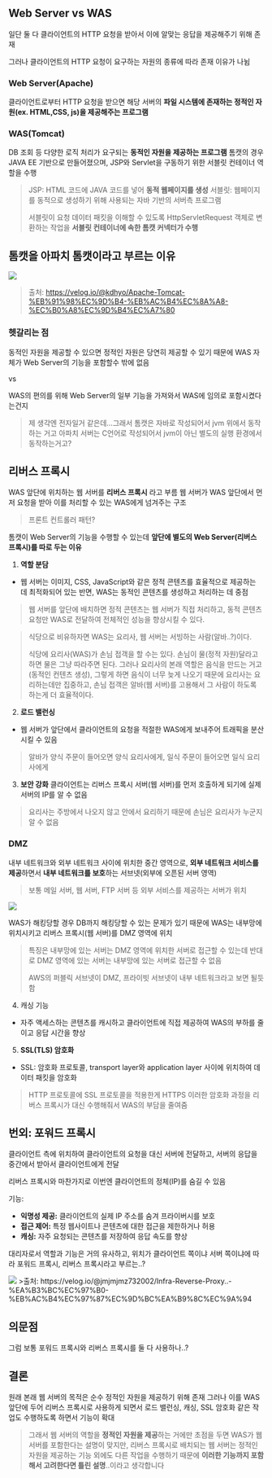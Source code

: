 ## Web Server vs WAS

일단 둘 다 클라이언트의 HTTP 요청을 받아서 이에 알맞는 응답을 제공해주기 위해 존재

그러나 클라이언트의 HTTP 요청이 요구하는 자원의 종류에 따라 존재 이유가 나뉨
### Web Server(Apache)

클라이언트로부터 HTTP 요청을 받으면 해당 서버의 **파일 시스템에 존재하는 정적인 자원(ex. HTML,CSS, js)을 제공해주는 프로그램**

### WAS(Tomcat)

DB 조회 등 다양한 로직 처리가 요구되는 **동적인 자원을 제공하는 프로그램**
톰캣의 경우 JAVA EE 기반으로 만들어졌으며, JSP와 Servlet을 구동하기 위한 서블릿 컨테이너 역할을 수행
>JSP: HTML 코드에 JAVA 코드를 넣어 **동적 웹페이지를 생성**
>서블릿: 웹페이지를 동적으로 생성하기 위해 사용되는 자바 기반의 서버측 프로그램
>
>서블릿이 요청 데이터 패킷을 이해할 수 있도록 HttpServletRequest 객체로 변환하는 작업을 **서블릿 컨테이너에 속한 톰캣 커넥터가 수행**


## 톰캣을 아파치 톰캣이라고 부르는 이유

<img src = "https://velog.velcdn.com/images%2Fkdhyo%2Fpost%2F11fc9326-c275-42d0-8836-0992f40369bc%2F156A50404F93CDE817.png">

>출처: https://velog.io/@kdhyo/Apache-Tomcat-%EB%91%98%EC%9D%B4-%EB%AC%B4%EC%8A%A8-%EC%B0%A8%EC%9D%B4%EC%A7%80


### 헷갈리는 점

동적인 자원을 제공할 수 있으면 정적인 자원은 당연히 제공할 수 있기 때문에 WAS 자체가 Web Server의 기능을 포함할수 밖에 없음

vs

WAS의 편의를 위해 Web Server의 일부 기능을 가져와서 WAS에 임의로 포함시켰다는건지

>제 생각엔 전자일거 같은데...그래서 톰캣은 자바로 작성되어서 jvm 위에서 동작하는 거고 아파치 서버는 C언어로 작성되어서 jvm이 아닌 별도의 실행 환경에서 동작하는거고?

## 리버스 프록시

WAS 앞단에 위치하는 웹 서버를 **리버스 프록시** 라고 부름
웹 서버가 WAS 앞단에서 먼저 요청을 받아 이를 처리할 수 있는 WAS에게 넘겨주는 구조
>프론트 컨트롤러 패턴?

톰캣이 Web Server의 기능을 수행할 수 있는데
**앞단에 별도의 Web Server(리버스 프록시)를 따로 두는 이유**

1. **역할 분담**

- 웹 서버는 이미지, CSS, JavaScript와 같은 정적 콘텐츠를 효율적으로 제공하는 데 최적화되어 있는 반면, WAS는 동적인 콘텐츠를 생성하고 처리하는 데 중점
>웹 서버를 앞단에 배치하면 정적 콘텐츠는 웹 서버가 직접 처리하고, 동적 콘텐츠 요청만 WAS로 전달하여 전체적인 성능을 향상시킬 수 있다.

>식당으로 비유하자면 WAS는 요리사, 웹 서버는 서빙하는 사람(알바..?)이다.
>
>식당에 요리사(WAS)가 손님 접객을 할 수는 있다. 손님이 물(정적 자원)달라고 하면 물은 그냥 따라주면 된다.
>그러나 요리사의 본래 역할은 음식을 만드는 거고(동적인 컨텐츠 생성), 그렇게 하면 음식이 너무 늦게 나오기 때문에 요리사는 요리하는데만 집중하고, 손님 접객은 알바(웹 서버)를 고용해서 그 사람이 하도록 하는게 더 효율적이다.

2. **로드 밸런싱**
- 웹 서버가 앞단에서 클라이언트의 요청을 적절한 WAS에게 보내주어 트래픽을 분산시킬 수 있음
>알바가 양식 주문이 들어오면 양식 요리사에게, 일식 주문이 들어오면 일식 요리사에게

3. **보안 강화**
클라이언트는 리버스 프록시 서버(웹 서버)를 먼저 호출하게 되기에 실제 서버의 IP를 알 수 없음
>요리사는 주방에서 나오지 않고 안에서 요리하기 때문에 손님은 요리사가 누군지 알 수 없음
### DMZ

내부 네트워크와 외부 네트워크 사이에 위치한 중간 영역으로, **외부 네트워크 서비스를 제공**하면서 **내부 네트워크를 보호**하는 서브넷(외부에 오픈된 서버 영역)
>보통 메일 서버, 웹 서버, FTP 서버 등 외부 서비스를 제공하는 서버가 위치

<img src="https://img1.daumcdn.net/thumb/R1280x0/?scode=mtistory2&fname=https%3A%2F%2Fblog.kakaocdn.net%2Fdn%2FGdtg3%2FbtrC1iDQiOD%2FRPakGslhkJo3Cgvyc6Ba70%2Fimg.png">

WAS가 해킹당할 경우 DB까지 해킹당할 수 있는 문제가 있기 때문에 WAS는 내부망에 위치시키고 리버스 프록시(웹 서버)를 DMZ 영역에 위치 

>특징은 내부망에 있는 서버는 DMZ 영역에 위치한 서버로 접근할 수 있는데 반대로 DMZ 영역에 있는 서버는 내부망에 있는 서버로 접근할 수 없음
>
>AWS의 퍼블릭 서브넷이 DMZ, 프라이빗 서브넷이 내부 네트워크라고 보면 될듯함

4. 캐싱 기능
- 자주 액세스하는 콘텐츠를 캐시하고 클라이언트에 직접 제공하여 WAS의 부하를 줄이고 응답 시간을 향상

5. **SSL(TLS) 암호화**
- SSL: 암호화 프로토콜, transport layer와 application layer 사이에 위치하여 데이터 패킷을 암호화
>HTTP 프로토콜에 SSL 프로토콜을 적용한게 HTTPS
  이러한 암호화 과정을 리버스 프록시가 대신 수행해줘서 WAS의 부담을 줄여줌
## 번외: 포워드 프록시

클라이언트 측에 위치하여 클라이언트의 요청을 대신 서버에 전달하고, 서버의 응답을 중간에서 받아서 클라이언트에게 전달

리버스 프록시와 마찬가지로 이번엔 클라이언트의 정체(IP)를 숨길 수 있음

기능:
- **익명성 제공:** 클라이언트의 실제 IP 주소를 숨겨 프라이버시를 보호
- **접근 제어:** 특정 웹사이트나 콘텐츠에 대한 접근을 제한하거나 허용
- **캐싱:** 자주 요청되는 콘텐츠를 저장하여 응답 속도를 향상

대리자로서 역할과 기능은 거의 유사하고, 위치가 클라이언트 쪽이냐 서버 쪽이냐에 따라 포워드 프록시, 리버스 프록시라고 부르는..?


<img src="https://velog.velcdn.com/images/jmjmjmz732002/post/18e032f2-10e5-4929-b01b-90a8267b9ed6/image.png">
>출처: https://velog.io/@jmjmjmz732002/Infra-Reverse-Proxy..-%EA%B3%BC%EC%97%B0-%EB%AC%B4%EC%97%87%EC%9D%BC%EA%B9%8C%EC%9A%94

## 의문점 

그럼 보통 포워드 프록시와 리버스 프록시를 둘 다 사용하나..?


## 결론

원래 본래 웹 서버의 목적은 순수 정적인 자원을 제공하기 위해 존재
그러나 이를 WAS 앞단에 두어 리버스 프록시로 사용하게 되면서 로드 밸런싱, 캐싱, SSL 암호화 같은 작업도 수행하도록 하면서 기능이 확대

>그래서 웹 서버의 역할을 **정적인 자원을 제공**하는 거에만 초점을 두면 WAS가 웹 서버를 포함한다는 설명이 맞지만, 리버스 프록시로 배치되는 웹 서버는 정적인 자원을 제공하는 기능 외에도 다른 작업을 수행하기 때문에 **이러한 기능까지 포함해서 고려한다면 틀린 설명**..이라고 생각합니다
